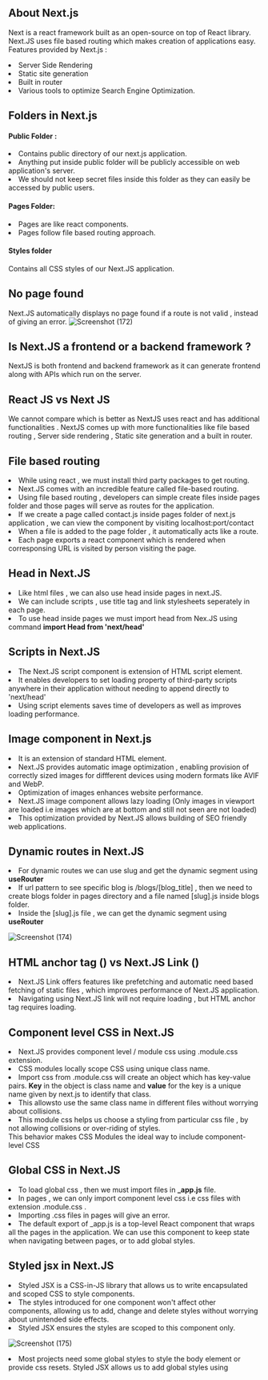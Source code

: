 ## About Next.js
Next is a react framework built as an open-source on top of React library. <br>
Next.JS uses file based routing which makes creation of applications easy. <br>
Features provided by Next.js :
<li>Server Side Rendering</li>
<li>Static site generation</li>
<li>Built in router</li>
<li>Various tools to optimize Search Engine Optimization.</li>

## Folders in Next.js

#### Public Folder :
<li>Contains public directory of our next.js application.</li>
<li>Anything put inside public folder will be publicly accessible on web application's server.</li>
<li>We should not keep secret files inside this folder as they can easily be accessed by public users.</li>


#### Pages Folder:
<li>Pages are like react components.</li>
<li>Pages follow file based routing approach.</li>

#### Styles folder
Contains all CSS styles of our Next.JS application.

## No page found
Next.JS automatically displays no page found if a route is not valid , instead of giving an error.
![Screenshot (172)](https://github.com/VVSD-Charan/Learning-Next.JS/assets/105978561/f603f595-fad1-45d9-b7aa-6dbcae061564)

## Is Next.JS a frontend or a backend framework ?
NextJS is both frontend and backend framework as it can generate frontend along with APIs which run on the server. 

## React JS vs Next JS
We cannot compare which is better as NextJS uses react and has additional functionalities . NextJS comes up with more functionalities like file based routing , Server side rendering , Static site generation and a built in router.

## File based routing
<li>While using react , we must install third party packages to get routing.</li>
<li>Next.JS comes with an incredible feature called file-based routing.</li>
<li>Using file based routing , developers can simple create files inside pages folder and those pages will serve as routes for the application.</li>
<li>If we create a page called contact.js inside pages folder of next.js application , we can view the component by visiting localhost:port/contact </li>
<li>When a file is added to the page folder , it automatically acts like a route.</li>
<li>Each page exports a react component which is rendered when corresponsing URL is visited by person visiting the page.</li>

## Head in Next.JS
<li>Like html files , we can also use head inside pages in next.JS.</li>
<li>We can include scripts , use title tag and link stylesheets seperately in each page.</li>
<li>To use head inside pages we must import head from Nex.JS using command <strong>import Head from 'next/head'</strong></li>

## Scripts in Next.JS
<li>The Next.JS script component is extension of HTML script element.</li>
<li>It enables developers to set loading property of third-party scripts anywhere in their application without needing to append directly to 'next/head'</li>
<li>Using script elements saves time of developers as well as improves loading performance.</li>

## Image component in Next.js
<li>It is an extension of standard HTML element.</li>
<li>Next.JS provides automatic image optimization , enabling provision of correctly sized images for diffferent devices using modern formats like AVIF and WebP.</li>
<li>Optimization of images enhances website performance.</li>
<li>Next.JS image component allows lazy loading (Only images in viewport are loaded i.e images which are at bottom and still not seen are not loaded)</li>
<li>This optimization provided by Next.JS allows building of SEO friendly web applications.</li>

## Dynamic routes in Next.JS
<li>For dynamic routes we can use slug and get the dynamic segment using <strong>useRouter</strong></li>
<li>If url pattern to see specific blog is /blogs/[blog_title] , then we need to create blogs folder in pages directory and a file named [slug].js inside blogs folder.</li>
<li>Inside the [slug].js file , we can get the dynamic segment using <strong>useRouter</strong></li>

![Screenshot (174)](https://github.com/VVSD-Charan/Learning-Next.JS/assets/105978561/f8155652-fd59-424c-b2d1-7379f3d076eb)

## HTML anchor tag (<a>) vs Next.JS Link (<Link>)
<li>Next.JS Link offers features like prefetching and automatic need based fetching of static files , which improves performance of Next.JS application.</li>
<li>Navigating using Next.JS link will not require loading , but HTML anchor tag requires loading.</li>

## Component level CSS in Next.JS
<li>Next.JS provides component level / module css using .module.css extension.</li>
<li>CSS modules locally scope CSS using unique class name.</li>
<li>Import css from .module.css will create an object which has key-value pairs. <strong>Key</strong> in the object is class name and <strong>value</strong> for the key is a unique name given by next.js to identify that class.</li>
<li>This allowsto use the same class name in different files without worrying about collisions.</li>
<li>This module css helps us choose a styling from particular css file , by not allowing collisions or over-riding of styles.</li>
This behavior makes CSS Modules the ideal way to include component-level CSS

## Global CSS in Next.JS
<li>To load global css , then we must import files in <strong>_app.js</strong> file.</li>
<li>In pages , we can only import component level css i.e css files with extension .module.css .</li>
<li>Importing .css files in pages will give an error.</li>
<li>The default export of _app.js is a top-level React component that wraps all the pages in the application. We can use this component to keep state when navigating between pages, or to add global styles.</li>

## Styled jsx in Next.JS
<li>Styled JSX is a CSS-in-JS library that allows us to write encapsulated and scoped CSS to style components.</li>
<li>The styles introduced for one component won't affect other components, allowing us to add, change and delete styles without worrying about unintended side effects.</li>
<li>Styled JSX ensures the styles are scoped to this component only.</li>

![Screenshot (175)](https://github.com/VVSD-Charan/Learning-Next.JS/assets/105978561/99eda9d8-6de5-4409-b266-74594793b8a4)

<li>Most projects need some global styles to style the body element or provide css resets. Styled JSX allows us to add global styles using <strong><style jsx global></strong></li>

## Pre-rendering in Next.JS
<li>By default, Next.js pre-renders every page. This means that Next.js generates HTML for each page in advance, instead of having it all done by client-side JavaScript. Pre-rendering can result in better performance and SEO.</li>
<li>Because of pre-rendering , application is rendered without JavaScript. That’s because Next.js has pre-renders application into static HTML, allowing us to see the UI without running JavaScript.</li>
<li>If an application is a plain React.js one (without Next.js),then there’s no pre-rendering, so we won’t be able to see the application if we disable JavaScript</li>

![Screenshot (176)](https://github.com/VVSD-Charan/Learning-Next.JS/assets/105978561/8dddf3e7-dcf7-4745-9b1a-88ed149f424f)

![Screenshot (177)](https://github.com/VVSD-Charan/Learning-Next.JS/assets/105978561/25045ca4-f278-4601-ae21-afc46d760d06)

## Types of pre-rendering done by Next.JS
<ol>
  <li><h3>Static Site Generation</h3></li>
  <li><h3>Server Side rendering</h3></li>
</ol>

## Static Site Generation
<li>The HTML is generated at the build-time and re-used for each request</li>
<li>Static site generation is faster but less flexible.</li>

![Screenshot (178)](https://github.com/VVSD-Charan/Learning-Next.JS/assets/105978561/01579ce3-cec0-42b8-b51f-c3bad73fc3bb)

## Server Side Rendering
<li>The HTML is generated on each request.</li>
<li>Server-side rendering is more flexible, but requires more resources</li>

![Screenshot (179)](https://github.com/VVSD-Charan/Learning-Next.JS/assets/105978561/85695cc3-6c61-482b-aabf-02f33ff3ccf7)

## Server side rendering vs Static Site Generation
<li>Static Site Generation is preferable if the page is not frequently updated as it is much faster than having a server render the page on every request.</li>
<li>But if the page is frequently updated , then Server side rendering will be a better choice.</li>

## Implementing server side rendering
<li>In server side rendering , HTML will be populated at request time.</li>
<li>So, when we perform server side rendering , we can view entire data as HTML code in <strong>page source</strong></li>
<li>When server side rendering is implemented then there is no requirement for browser for executing javaScript code and call an API . All these tasks will be done by server itself.</li>
<li>In server side rendering , HTML is generated by Next.JS server by executing JavaScript before sending it to client. </li>

![Screenshot (180)](https://github.com/VVSD-Charan/Learning-Next.JS/assets/105978561/ea117e89-3a51-4ee2-980a-2638d8ed5628)

![Screenshot (181)](https://github.com/VVSD-Charan/Learning-Next.JS/assets/105978561/b7ce4451-a141-458b-9e6a-e54ee874d607)

The entire data in the page can be viewed if we use server side rendering


## Implementing static site generation
<li>If static site generation is implemented , then there is no requirement to call API or server .</li>
<li>Implmenting static site generation will build a static site like locally written HTML page.</li>
<li>For implementing static site generation , we make use of two functions :
    <ol>
        <li>getStaticPaths()</li>
        <li>getStaticProps</li>
    </ol>
</li>
<li>In static site generation , Next.JS server executes all javaScript beforehand and keeps static pages which will be delivered on request.</li>

## Hydration in JavaScript
Each generated HTML is associated with minimal JavaScript code necessary for that page. When a page is loaded by the browser, its JavaScript code runs and makes the page fully interactive. (This process is called hydration.)





